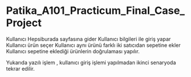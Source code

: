# Patika_A101_Practicum_Final_Case_Project

Kullanıcı Hepsiburada sayfasına gider 
Kullanıcı bilgileri ile giriş yapar
Kullanıcı ürün seçer
Kullanıcı aynı ürünü farklı iki satıcıdan sepetine ekler
Kullanıcı sepetine eklediği ürünlerin doğrulaması yapılır.

Yukarıda yazılı işlem , kullanıcı giriş işlemi yapılmadan ikinci senaryoda tekrar edilir.
